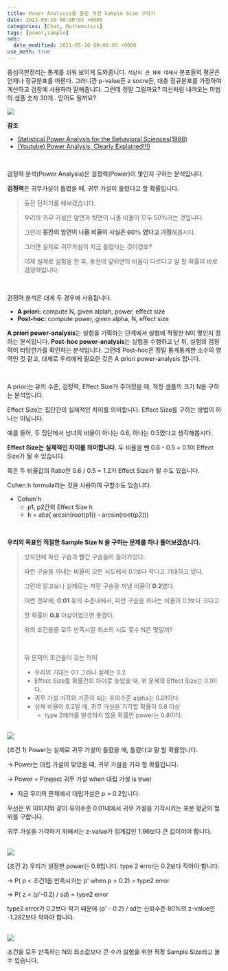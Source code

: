```yaml
---
title: Power Analysis를 통한 적정 Sample Size 구하기
date: 2021-05-16 00:00:03 +0000
categories: [Chat, Mathematics]
tags: [power,sample]
seo:
  date_modified: 2021-05-16 00:00:03 +0000
use_math: true
---
```


중심극한정리는 통계를 쉬워 보이게 도와줍니다. `적당히 큰 N에 대해서` 분포들의 평균은 언제나 정규분포를 따른다. 그러니깐  p-value든 z socre든, 대충 정규분포를 가정하여 계산하고 검정에 사용하라 말해줍니다. 그런데 정말 그럴까요? 미신처럼 내려오는 마법의 샘플 숫자 30개.. 믿어도 될까요?  

<img src="/assets/img/chat/mathematics/poweranalysis/poweranalysis1.jpg">  

**참조**

- [Statistical Power Analysis for the Behavioral Sciences(1988)](http://www.utstat.toronto.edu/~brunner/oldclass/378f16/readings/CohenPower.pdf)  
- [(Youtube) Power Analysis, Clearly Explained!!!)](https://www.youtube.com/watch?v=VX_M3tIyiYk)

<br/>

검정력 분석(Power Analysis)은 검정력(Power)이 몇인지 구하는 분석입니다.  

**검정력**은 귀무가설이 틀렸을 때, 귀무 가설이 틀렸다고 할 확률입니다.  

>  동전 던지기를 해보겠습니다.  
>
> 우리의 귀무 가설은 앞면과 뒷면이 나올 비율이 모두 50%라는 것입니다.  
>
> 그런데 **동전의 앞면이 나올 비율이 사실은 60% 였다고 가정**해봅시다.
>
> 그러면 실제로 귀무가설이 지금 틀렸다는 것이겠죠?  
>
> 이제 실제로 실험을 한 후, 동전의 앞뒤면의 비율이 다르다고 말 할 확률이 바로 검정력입니다.

<br/>

검정력 분석은 대게 두 경우에 사용됩니다.  

- **A priori:** compute N, given alplah, power, effect size
- **Post-hoc:** compute power, given alpha, N, effect size  

  

**A priori power-analysis**는 실험을 기획하는 단계에서 실험에 적절한 N이 몇인지 정하는 분석입니다. **Post-hoc power-analysis**는 실험을 수행하고 난 뒤, 실험의 검정력이 타당한가를 확인하는 분석입니다.  그런데 Post-hoc은 정말 통계통계한 소수의 영역인 것 같고, 대체로 우리에게 필요한 것은 A priori power-analysis 입니다.  

<br/>

A priori는 유의 수준, 검정력, Effect Size가 주어졌을 때, 적정 샘플의 크기 N을 구하는 분석입니다.  

Effect Size는 집단간의 실제적인 차이를 의미합니다. Effect Size를 구하는 방법이 하나는 아닙니다.  

예를 들어, 두 집단에서 남녀의 비율이 하나는 0.6, 하나는 0.5였다고 생각해봅시다.  

**Effect Size는 실제적인 차이를 의미합니다.** 두 비율을 뺀 0.6 - 0.5 = 0.1이 Effect Size가 될 수 있습니다.  

혹은 두 비율값의 Ratio인 0.6 / 0.5 = 1.2가 Effect Size가 될 수도 있습니다.  

Cohen h formula라는 것을 사용하여 구할수도 있습니다.  

- Cohen'h
  - p1, p2간의 Effect Size h
  - h = abs( arcsin(root(p1)) - arcsin(root(p2)))  

<br/>

**우리의 목표인 적절한 Sample Size N 을 구하는 문제를 하나 풀어보겠습니다.**  

> 상자안에 파란 구슬과 빨간 구슬들이 들어가있다.  
>
> 파란 구슬을 꺼내는 비율이 모든 시도에서 0.1보다 작다고 기대하고 있다.  
>
> 그런데 알고보니 실제로는 파란 구슬을 꺼낼 비율이 **0.2**였다.  
>
> 이런 경우에, **0.01** 유의 수준내에서, 파란 구슬을 꺼내는 비율이 0.1보다 크다고  
>
> 할 확률이 **0.8** 이상이었으면 좋겠다.  
>
> 위의 조건들을 모두 만족시킬 최소의 시도 횟수 N은 몇일까?  
>
> <br/>
>
> 위 문제의 조건들이 갖는 의미  
>
> - 우리의 기대는 0.1 그러나 실제는 0.2  
> - Effect Size를 확률간의 차이로 놓았을 때, 위 문제의 Effect Size는 0.1이다.  
> - 귀무 가설 기각의 기준이 되는 유의수준 alpha는 0.01이다.  
> - 실제 비율이 0.2일 때, 귀무 가설을 기각할 확률이 0.8 이상  
>   - type 2에러를 발생하지 않을 확률인 power는 0.8이다.  

<br/>

<img src="/assets/img/chat/mathematics/poweranalysis/poweranalysis2.jpg">  

(조건 1) Power는 실제로 귀무 가설이 틀렸을 때, 틀렸다고 말 할 확률입니다.  

&#8594; Power는 대립 가설이 맞았을 때, 귀무 가설을 기각 할 확률입니다.  

&#8594; Power = P(reject 귀무 가설  when  대립 가설 is true)  

- 지금 우리의 문제에서 대립가설은 p = 0.2입니다.  

우선은 위 이미지와 같이 유의수준 0.01내에서 귀무 가설을 기각시키는 표본 평균의 범위를 구합니다.  

귀무 가설을 기각하기 위해서는 z-value가 임계값인 1.96보다 큰 값이어야 합니다.  

<br/>

<img src="/assets/img/chat/mathematics/poweranalysis/poweranalysis3.jpg">  

(조건 2) 우리가 설정한 power는 0.8입니다. type 2 error는 0.2보다 작아야 합니다.  

&#8594; P( p < 조건1을 만족시키는 p'  when  p = 0.2) = type2 error  

&#8594; P( z < (p'-0.2) / sd) = type2 error  

type2 error가 0.2보다 작기 때문에 (p' - 0.2) / sd는  신뢰수준 80%의 z-value인 -1.282보다 작아야 합니다.  

<br/>

<img src="/assets/img/chat/mathematics/poweranalysis/poweranalysis4.jpg">  

<br/>

조건을 모두 만족하는 N의 최소값보다 큰 수가 실험을 위한 적정 Sample Size라고 볼 수 있습니다.  

